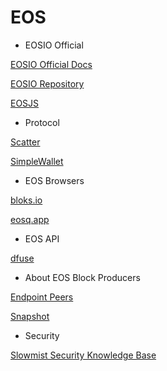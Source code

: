 # EOS

* EOSIO Official

[EOSIO Official Docs](https://developers.eos.io/)

[EOSIO Repository](https://github.com/eosio)

[EOSJS](https://github.com/EOSIO/eosjs)

* Protocol

[Scatter](https://get-scatter.com/docs/getting-started)

[SimpleWallet](https://github.com/southex/SimpleWallet/blob/master/README.md)

* EOS Browsers

[bloks.io](https://bloks.io/)

[eosq.app](https://eosq.app/)

* EOS API

[dfuse](https://www.dfuse.io/)

* About EOS Block Producers

[Endpoint Peers](https://validate.eosnation.io/eos/reports/config.html)

[Snapshot](https://eosnode.tools/snapshots)

* Security

[Slowmist Security Knowledge Base](https://github.com/slowmist/Knowledge-Base)

